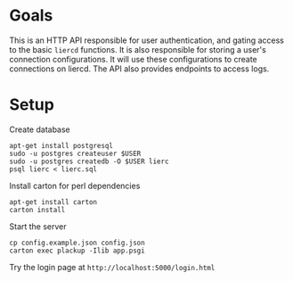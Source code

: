 Goals
=====

This is an HTTP API responsible for user authentication, and gating access
to the basic `liercd` functions. It is also responsible for storing a user's
connection configurations. It will use these configurations to create connections
on liercd. The API also provides endpoints to access logs.

Setup
=====

Create database

```
apt-get install postgresql
sudo -u postgres createuser $USER
sudo -u postgres createdb -O $USER lierc
psql lierc < lierc.sql
```

Install carton for perl dependencies

```
apt-get install carton 
carton install
```

Start the server

```
cp config.example.json config.json
carton exec plackup -Ilib app.psgi
```

Try the login page at `http://localhost:5000/login.html`
